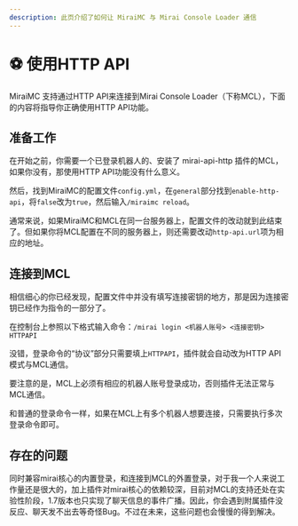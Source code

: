 ```yaml
---
description: 此页介绍了如何让 MiraiMC 与 Mirai Console Loader 通信 
---
```


# ⚽ 使用HTTP API
MiraiMC 支持通过HTTP API来连接到Mirai Console Loader（下称MCL），下面的内容将指导你正确使用HTTP API功能。

## 准备工作
在开始之前，你需要一个已登录机器人的、安装了 mirai-api-http 插件的MCL，如果你没有，那使用HTTP API功能没有什么意义。

然后，找到MiraiMC的配置文件`config.yml`，在`general`部分找到`enable-http-api`，将`false`改为`true`，然后输入`/miraimc reload`。

通常来说，如果MiraiMC和MCL在同一台服务器上，配置文件的改动就到此结束了。但如果你将MCL配置在不同的服务器上，则还需要改动`http-api.url`项为相应的地址。

## 连接到MCL
相信细心的你已经发现，配置文件中并没有填写连接密钥的地方，那是因为连接密钥已经作为指令的一部分了。

在控制台上参照以下格式输入命令：`/mirai login <机器人账号> <连接密钥> HTTPAPI`

没错，登录命令的“协议”部分只需要填上`HTTPAPI`，插件就会自动改为HTTP API模式与MCL通信。

要注意的是，MCL上必须有相应的机器人账号登录成功，否则插件无法正常与MCL通信。

和普通的登录命令一样，如果在MCL上有多个机器人想要连接，只需要执行多次登录命令即可。

## 存在的问题
同时兼容mirai核心的内置登录，和连接到MCL的外置登录，对于我一个人来说工作量还是很大的，加上插件对mirai核心的依赖较深，目前对MCL的支持还处在实验性阶段，1.7版本也只实现了聊天信息的事件广播。因此，你会遇到附属插件没反应、聊天发不出去等奇怪Bug。不过在未来，这些问题也会慢慢的得到解决。